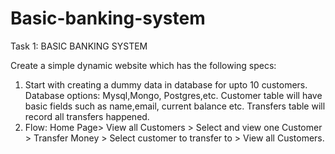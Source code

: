 # Basic-banking-system
Task 1: BASIC BANKING SYSTEM

Create a simple dynamic website which has the following specs:
1. Start with creating a dummy data in database for upto 10 customers. Database options: Mysql,Mongo, Postgres,etc. Customer table will have basic fields such as name,email, current balance etc. Transfers table will record all transfers happened.
2. Flow: Home Page> View all Customers > Select and view one Customer > Transfer Money > Select customer to transfer to > View all Customers.

